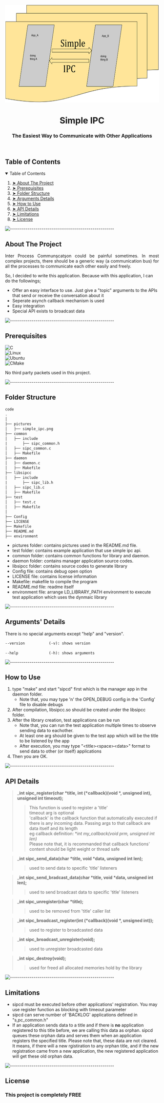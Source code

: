 <p align="center"> 
  <img src="pictures/simple_ipc.png" width="600px" height="320px">
</p>
<h1 align="center"> Simple IPC </h1>
<h3 align="center"> The Easiest Way to Communicate with Other Applications </h3>  

</br>

<!-- TABLE OF CONTENTS -->
<h2 id="table-of-contents"> Table of Contents</h2>

<details open="open">
  <summary>Table of Contents</summary>
  <ol>
    <li><a href="#about-the-project"> ➤ About The Project</a></li>
    <li><a href="#prerequisites"> ➤ Prerequisites</a></li>
    <li><a href="#folder-structure"> ➤ Folder Structure</a></li>
    <li><a href="#arguments-details"> ➤ Arguments Details</a></li>
    <li><a href="#how-to-use"> ➤ How to Use</a></li>
    <li><a href="#api-details"> ➤ API Details</a></li>
    <li><a href="#limitations"> ➤ Limitations</a></li>
    <li><a href="#license"> ➤ License</a></li>
  </ol>
</details>

![-----------------------------------------------------](https://raw.githubusercontent.com/andreasbm/readme/master/assets/lines/rainbow.png)

<!-- ABOUT THE PROJECT -->
<h2 id="about-the-project"> About The Project</h2>

<p align="justify"> 
  Inter Process Communşcatşon could be painful sometimes. In most complex projects, there should be a generic way (a communication bus) for all the processes to communicate each other easily and freely.

  So, I decided to write this application. Because with this application, I can do the followings;

  * Offer an easy interface to use. Just give a "topic" arguments to the APIs that send or receive the conversation about it
  * Seperate asynch callback mechanism is used
  * Easy integration
  * Special API exists to broadcast data

</p>

![-----------------------------------------------------](https://raw.githubusercontent.com/andreasbm/readme/master/assets/lines/rainbow.png)

<!-- PREREQUISITES -->
<h2 id="prerequisites"> Prerequisites</h2>

![C](https://img.shields.io/badge/c-%2300599C.svg?style=for-the-badge&logo=c&logoColor=white) <br>
![Linux](https://img.shields.io/badge/Linux-FCC624?style=for-the-badge&logo=linux&logoColor=black) <br>
![Ubuntu](https://img.shields.io/badge/Ubuntu-E95420?style=for-the-badge&logo=ubuntu&logoColor=white) <br>
![CMake](https://img.shields.io/badge/CMake-064F8C?style=for-the-badge&logo=cmake&logoColor=white) <br>

No third party packets used in this project.

![-----------------------------------------------------](https://raw.githubusercontent.com/andreasbm/readme/master/assets/lines/rainbow.png)

<!-- FOLDER STRUCTURE -->
<h2 id="folder-structure"> Folder Structure</h2>

    code
    .
    │
    ├── pictures
    │   ├── simple_ipc.png
    ├── common
    │   ├── include
    |       ├── sipc_common.h
    │   ├── sipc_common.c
    │   ├── Makefile
    ├── daemon
    │   ├── daemon.c
    │   ├── Makefile
    ├── libsipcc
    │   ├── include
    |       ├── sipc_lib.h
    │   ├── sipc_lib.c
    │   ├── Makefile
    ├── test
    │   ├── test.c
    │   ├── Makefile
    │
    ├── Config
    ├── LICENSE 
    ├── Makefile  
    ├── README.md 
    ├── environment  

* pictures folder: contains pictures used in the README.md file.
* test folder: contains example application that use simple ipc api.
* common folder: contains common functions for library and daemon.
* daemon folder: contains manager application source codes.
* libsipcc folder: contains source codes to generate library
* Config file: contains debug open option
* LICENSE file: contains license information
* Makefile: makefile to compile the program
* README.md file: readme itself
* environment file: arrange LD_LIBRARY_PATH environment to execute test application which uses the dynmaic library  

![-----------------------------------------------------](https://raw.githubusercontent.com/andreasbm/readme/master/assets/lines/rainbow.png)

<!-- ARGUMENTS -->
<h2 id="arguments-details"> Arguments' Details</h2>
<p>    

There is no special arguments except "help" and "version".

	--version         	(-v): shows version

	--help            	(-h): shows arguments



![-----------------------------------------------------](https://raw.githubusercontent.com/andreasbm/readme/master/assets/lines/rainbow.png)

<!-- HOWTO -->
<h2 id="how-to-use"> How to Use</h2>

1. type "make" and start "sipcd" first which is the manager app in the daemon folder.
    - Note that, you may type 'n' the OPEN_DEBUG config in the 'Config' file to disable debugs
2. After compilation, libsipcc.so should be created under the libsipcc folder.
3. After the library creation, test applications can be run
    - Note that, you can run the test application multiple times to observe sending data to eachother.
    - At least one arg should be given to the test app which will be the title to be listened by the app
    - After execution, you may type "\<title\>\<space\>\<data\>" format to send data to other (or itself) applications
4. Then you are OK.

![-----------------------------------------------------](https://raw.githubusercontent.com/andreasbm/readme/master/assets/lines/rainbow.png)

<!-- APIDETAILS -->
<h2 id="api-details"> API Details</h2>


> ___int sipc_register(char *title, int (*callback)(void *, unsigned int), unsigned int timeout);__  
>> This function is used to register a 'title'  
>> timeout arg is optional  
>> 'callback' is the callback function that automatically executed if there is any incoming data. Passing args to that callback are data itself and its length  
>> eg callback definition: **int my_callback(void *prm, unsigned int len)**  
>> Please note that, it is recommanded that callback functions' content should be light weight or thread safe

> ___int sipc_send_data(char *title, void *data, unsigned int len);__  
>> used to send data to specific 'title' listeners  

> ___int sipc_send_bradcast_data(char *title, void *data, unsigned int len);__  
>> used to send broadcast data to specific 'title' listeners  

> ___int sipc_unregister(char *title);__  
>> used to be removed from 'title' caller list  

> ___int sipc_broadcast_register(int (*callback)(void *, unsigned int));__  
>> used to register to broadcasted data  

> ___int sipc_broadcast_unregister(void);__  
>> used to unregister broadcasted data  

> ___int sipc_destroy(void);__  
>> used for freed all allocated memories hold by the library  

![-----------------------------------------------------](https://raw.githubusercontent.com/andreasbm/readme/master/assets/lines/rainbow.png)

<!-- LIMITS -->
<h2 id="limitations"> Limitations</h2>

* sipcd must be executed before other applications' registration. You may use register function as blocking with timeout parameter
* sipcd can serve number of 'BACKLOG' applications defined in "s,pc_common.h"
* If an application sends data to a title and if there is **no** application registered to this title before, we are calling this data as orphan. sipcd queues these orphan data and serves them when an application registers the specified title. Please note that, these data are not cleared. It means, if there will a new rgistiration to any orphan title, and if the new registration came from a new application, the new registered application will get these old orphan data.

![-----------------------------------------------------](https://raw.githubusercontent.com/andreasbm/readme/master/assets/lines/rainbow.png)

<!-- LICENSE -->
<h2 id="license"> License</h2>

<h3 align="left"> This project is completely FREE </h3>

